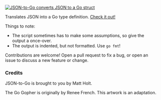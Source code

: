 [<img src="https://mholt.github.io/json-to-go/resources/images/json-to-go.png" alt="JSON-to-Go converts JSON to a Go struct"></a>](https://mholt.github.io/json-to-go)

Translates JSON into a Go type definition. [Check it out!](http://mholt.github.io/json-to-go)

Things to note:

- The script sometimes has to make some assumptions, so give the output a once-over.
- The output is indented, but not formatted. Use `go fmt`!

Contributions are welcome! Open a pull request to fix a bug, or open an issue to discuss a new feature or change.


### Credits

JSON-to-Go is brought to you by Matt Holt.

The Go Gopher is originally by Renee French. This artwork is an adaptation.
